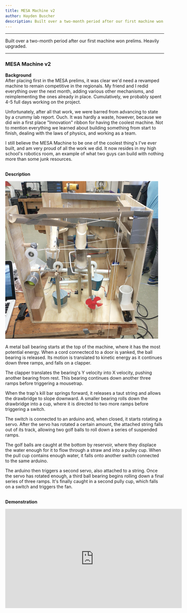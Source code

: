 ```yaml
---
title: MESA Machine v2
author: Hayden Buscher
description: Built over a two-month period after our first machine won prelims. Heavily upgraded.
---
```


<div class="border header">
<hr>
<p>Built over a two-month period after our first machine won prelims. Heavily upgraded.
</p>
<hr>
</div>

### MESA Machine v2
**Background**  
After placing first in the MESA prelims, it was clear we'd need a revamped machine to remain competitive in the regionals. My friend and I redid everything over the next month, adding various other mechanisms, and reimplementing the ones already in place. Cumulatively, we probably spent 4-5 full days working on the project.

Unfortunately, after all that work, we were barred from advancing to state by a crummy lab report. Ouch. It was hardly a waste, however, because we did win a first place "Innovation" ribbon for having the coolest machine. Not to mention everything we learned about building something from start to finish, dealing with the laws of physics, and working as a team.

I still believe the MESA Machine to be one of the coolest thing's I've ever built, and am very proud of all the work we did. It now resides in my high school's robotics room, an example of what two guys can build with nothing more than some junk resources.<br><br>

**Description**  

![Photo of the MESA Machine](/files/images/mesamachine2_pic.png)

A metal ball bearing starts  at the top of the machine, where it has the most potential energy. When a cord connectecd to a door is yanked, the ball bearing is released. Its motion is translated to kinetic energy as it continues down three ramps, and falls on a clapper.

The clapper translates the bearing's Y velocity into X velocity, pushing another bearing from rest. This bearing continues down another three ramps before triggering a mousetrap.

When the trap's kill bar springs forward, it releases a taut string and allows the drawbridge to slope downward. A smaller bearing rolls down the drawbridge into a cup, where it is directed to two more ramps before triggering a switch.

The switch is connected to an arduino and, when closed, it starts rotating a servo. After the servo has rotated a certain amount, the attached string falls out of its track, allowing two golf balls to roll down a series of suspended ramps.

The golf balls are caught at the bottom by reservoir, where they displace the water enough for it to flow through a straw and into a pulley cup. When the pull cup contains enough water, it falls onto another switch connected to the same arduino.

The arduino then triggers a second servo, also attached to a string. Once the servo has rotated enough, a third ball bearing begins rolling down a final series of three ramps. It's finally caught in a second pully cup, which falls on a switch and triggers the fan.
<br><br>

**Demonstration**  
<div class="margins"><iframe width="560" height="315" src="https://www.youtube.com/embed/4zO2yu9cypk" title="YouTube video player" frameborder="0" allow="accelerometer; autoplay; clipboard-write; encrypted-media; gyroscope; picture-in-picture; web-share" allowfullscreen></iframe></div>